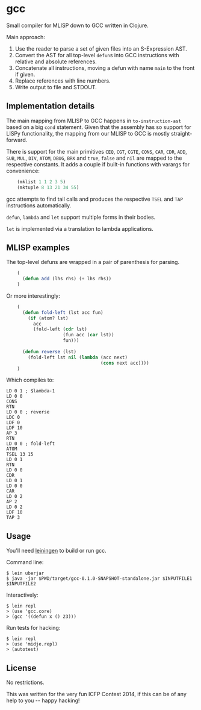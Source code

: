# gcc

Small compiler for MLISP down to GCC written in Clojure.

Main approach:

1. Use the reader to parse a set of given files into an S-Expression AST.
2. Convert the AST for all top-level `defun`s into GCC instructions with relative and absolute references.
3. Concatenate all instructions, moving a defun with name `main` to the front if given.
4. Replace references with line numbers.
5. Write output to file and STDOUT.

## Implementation details

The main mapping from MLISP to GCC happens in `to-instruction-ast` based on a big
`cond` statement. Given that the assembly has so support for LISPy
functionality, the mapping from our MLISP to GCC is mostly straight-forward.

There is support for the main primitives `CEQ`, `CGT`, `CGTE`, `CONS`, `CAR`,
`CDR`, `ADD`, `SUB`, `MUL`, `DIV`, `ATOM`, `DBUG`, `BRK` and `true`, `false` and
`nil` are mapped to the respective constants. It adds a couple if built-in
functions with varargs for convenience:

```lisp
    (mklist 1 1 2 3 5)
    (mktuple 8 13 21 34 55)
```

gcc attempts to find tail calls and produces the respective `TSEL` and `TAP`
instructions automatically.

`defun`, `lambda` and `let` support multiple forms in their bodies.

`let` is implemented via a translation to lambda applications.

## MLISP examples

The top-level defuns are wrapped in a pair of parenthesis for parsing.

```lisp
    (
      (defun add (lhs rhs) (+ lhs rhs))
    )
```

Or more interestingly:    
    
```lisp
    (
      (defun fold-left (lst acc fun)
        (if (atom? lst)
          acc
          (fold-left (cdr lst)
                     (fun acc (car lst))
                     fun)))
                     
      (defun reverse (lst)
        (fold-left lst nil (lambda (acc next)
                                   (cons next acc))))
    )
```
    
Which compiles to:

    LD 0 1 ; $lambda-1
    LD 0 0
    CONS
    RTN
    LD 0 0 ; reverse
    LDC 0
    LDF 0
    LDF 10
    AP 3
    RTN
    LD 0 0 ; fold-left
    ATOM
    TSEL 13 15
    LD 0 1
    RTN
    LD 0 0
    CDR
    LD 0 1
    LD 0 0
    CAR
    LD 0 2
    AP 2
    LD 0 2
    LDF 10
    TAP 3

## Usage

You'll need [leiningen](http://leiningen.org/) to build or run gcc.

Command line:

    $ lein uberjar
    $ java -jar $PWD/target/gcc-0.1.0-SNAPSHOT-standalone.jar $INPUTFILE1 $INPUTFILE2

Interactively:

    $ lein repl
    > (use 'gcc.core)
    > (gcc '((defun x () 23)))

Run tests for hacking:

    $ lein repl
    > (use 'midje.repl)
    > (autotest)

## License

No restrictions.

This was written for the very fun ICFP Contest 2014, if this can be of any help to you -- happy hacking!